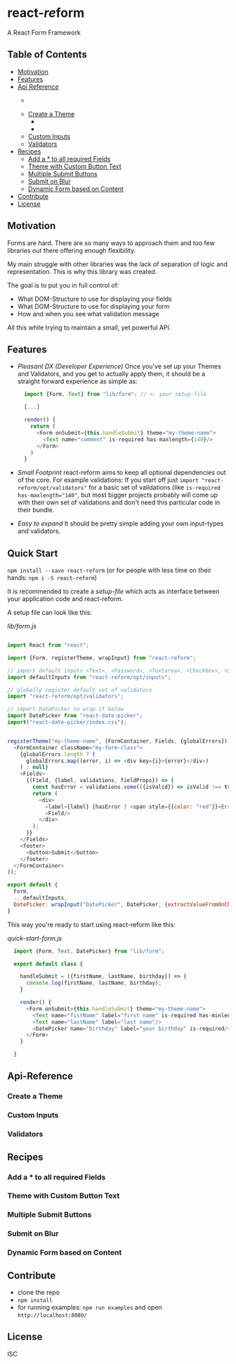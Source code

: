 # react-<i>re</i>form

A React Form Framework

## Table of Contents

- [Motivation](#motivation)
- [Features](#features)
- [Api Reference](#api-reference)
  - [<Form>](#form)
  - [Create a Theme](#create-a-theme)
    - [<FormContainer>](#formcontainer)
    - [<Fields>](#fields)
  - [Custom Inputs](#custom-inputs)
  - [Validators](#validators)
- [Recipes](#recipes)
  - [Add a * to all required Fields](#add-a-to-all-required-fields)
  - [Theme with Custom Button Text](#theme-with-custom-button-text)
  - [Multiple Submit Buttons](#multiple-submit-buttons)
  - [Submit on Blur](#submit-on-blur)
  - [Dynamic Form based on Content](#dynamic-form-based-on-content)
- [Contribute](#contribute)
- [License](#license)

## Motivation

Forms are hard. There are so many ways to approach them and too few libraries out there offering enough flexibility.

My main struggle with other libraries was the lack of separation of logic and representation. This is why this library was created.

The goal is to put you in full control of:

 - What DOM-Structure to use for displaying your fields
 - What DOM-Structure to use for displaying your form
 - How and when you see what validation message

All this while trying to maintain a small, yet powerful API.

## Features

- *Pleasant DX (Developer Experience)*
  Once you've set up your Themes and Validators, and you get to actually apply them, it should be a straight forward experience as simple as:

  ```javascript
    import {Form, Text} from "lib/form"; // <- your setup-file

    [...]

    render() {
      return (
        <Form onSubmit={this.handleSubmit} theme="my-theme-name">
          <Text name="comment" is-required has-maxlength={140}/>
        </Form>
      )
    }
  ```

- *Small Footprint*
  react-reform aims to keep all optional dependencies out of the core. For example validations: If you start off just `import "react-reform/opt/validators"` for a basic set of validations (like `is-required` `has-maxlength="140"`, but most bigger projects probably will come up with their own set of validations and don't need this particular code in their bundle.

- *Easy to expand*
  It should be pretty simple adding your own input-types and validators.

## Quick Start

`npm install --save react-reform` (or for people with less time on their hands: `npm i -S react-reform`)

It is recommended to create a _setup-file_ which acts as interface between your application code and react-reform.

A setup file can look like this:

*lib/form.js*
```javascript

import React from "react";

import {Form, registerTheme, wrapInput} from "react-reform";

// import default inputs <Text>, <Password>, <Textarea>, <Checkbox>, <Select>
import defaultInputs from "react-reform/opt/inputs";

// globally register default set of validators
import "react-reform/opt/validators";

// import DatePicker to wrap it below
import DatePicker from "react-date-picker";
import("react-date-picker/index.css");


registerTheme("my-theme-name", (FormContainer, Fields, {globalErrors}) => (
  <FormContainer className="my-form-class">
    {globalErrors.length ? (
      globalErrors.map((error, i) => <div key={i}>{error}</div>)
    ) : null}
    <Fields>
      {(Field, {label, validations, fieldProps}) => {
        const hasError = validations.some(({isValid}) => isValid !== true);
        return (
          <div>
            <label>{label} {hasError ? <span style={{color: "red"}}>Error</span> : null}</label>
            <Field/>
          </div>
        );
      }}
    </Fields>
    <footer>
      <button>Submit</button>
    </footer>
  </FormContainer>
));

export default {
  Form,
  ...defaultInputs,
  DatePicker: wrapInput("DatePicker", DatePicker, {extractValueFromOnChange: date => date, propNameForValue: "date"})
}

```

This way you're ready to start using react-reform like this:

*quick-start-form.js*
```javascript
  import {Form, Text, DatePicker} from "lib/form";

  export default class {

    handleSubmit = ({firstName, lastName, birthday}) => {
      console.log(firstName, lastName, birthday);
    }

    render() {
      <Form onSubmit={this.handleSubmit} theme="my-theme-name">
        <Text name="fistName" label="first name" is-required has-minlength={2}/>
        <Text name="lastName" label="last name"/>
        <DatePicker name="birthday" label="your birthday" is-required/>
      </Form>
    }

  }

```

## Api-Reference

### <Form>

### Create a Theme

#### <FormContainer>

#### <Fields>

### Custom Inputs

### Validators

## Recipes

### Add a * to all required Fields

### Theme with Custom Button Text

### Multiple Submit Buttons

### Submit on Blur

### Dynamic Form based on Content


## Contribute

- clone the repo
- `npm install`
- for running examples: `npm run examples` and open `http://localhost:8080/`

## License

ISC
